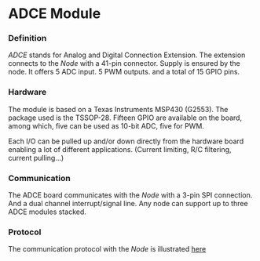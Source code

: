 
ADCE Module
===========

### Definition

*ADCE* stands for Analog and Digital Connection Extension. The extension connects to the *Node* with a 41-pin connector. Supply is ensured by the node. It offers 5 ADC input.  5 PWM outputs. and a total of 15 GPIO pins. 

### Hardware

The module is based on a Texas Instruments MSP430 (G2553). The package used is the TSSOP-28.
Fifteen GPIO are available on the board, among which, five can be used as 10-bit ADC, five for PWM. 

Each I/O can be pulled up and/or down directly from the hardware board enabling a lot of different applications. (Current limiting, R/C filtering, current pulling...)

### Communication

The ADCE board communicates with the *Node* with a 3-pin SPI connection. And a dual channel interrupt/signal line. Any node can support up to three ADCE modules stacked.

### Protocol

The communication protocol with the *Node* is illustrated [here](adce-protocol.md)
